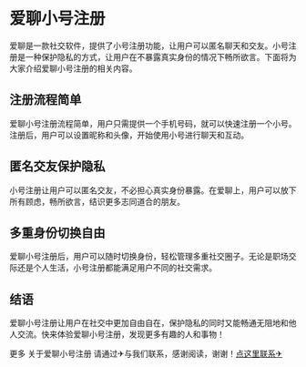 # 爱聊小号注册

爱聊是一款社交软件，提供了小号注册功能，让用户可以匿名聊天和交友。小号注册是一种保护隐私的方式，让用户在不暴露真实身份的情况下畅所欲言。下面将为大家介绍爱聊小号注册的相关内容。

## 注册流程简单
爱聊小号注册流程简单，用户只需提供一个手机号码，就可以快速注册一个小号。注册后，用户可以设置昵称和头像，开始使用小号进行聊天和互动。

## 匿名交友保护隐私
小号注册让用户可以匿名交友，不必担心真实身份暴露。在爱聊上，用户可以放下所有顾虑，畅所欲言，结识更多志同道合的朋友。

## 多重身份切换自由
爱聊小号注册后，用户可以随时切换身份，轻松管理多重社交圈子。无论是职场交际还是个人生活，小号注册都能满足用户不同的社交需求。

## 结语
爱聊小号注册让用户在社交中更加自由自在，保护隐私的同时又能畅通无阻地和他人交流。快来体验爱聊小号注册，发现更多有趣的人和事物！

更多 关于爱聊小号注册 请通过✈与我们联系，感谢阅读，谢谢！[点这里联系✈](https://abc.k02.cc)